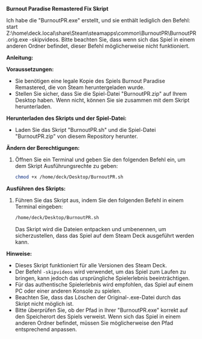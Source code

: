 **Burnout Paradise Remastered Fix Skript**

Ich habe die "BurnoutPR.exe" erstellt, und sie enthält lediglich den Befehl: start Z:\home\deck\.local\share\Steam\steamapps\common\BurnoutPR\BurnoutPR.orig.exe -skipvideos. Bitte beachten Sie, dass wenn sich das Spiel in einem anderen Ordner befindet, dieser Befehl möglicherweise nicht funktioniert.

**Anleitung:**

**Voraussetzungen:**
- Sie benötigen eine legale Kopie des Spiels Burnout Paradise Remastered, die von Steam heruntergeladen wurde.
- Stellen Sie sicher, dass Sie die Spiel-Datei "BurnoutPR.zip" auf Ihrem Desktop haben. Wenn nicht, können Sie sie zusammen mit dem Skript herunterladen.

**Herunterladen des Skripts und der Spiel-Datei:**
- Laden Sie das Skript "BurnoutPR.sh" und die Spiel-Datei "BurnoutPR.zip" von diesem Repository herunter.

**Ändern der Berechtigungen:**
1. Öffnen Sie ein Terminal und geben Sie den folgenden Befehl ein, um dem Skript Ausführungsrechte zu geben:
    ```bash
    chmod +x /home/deck/Desktop/BurnoutPR.sh
    ```

**Ausführen des Skripts:**
1. Führen Sie das Skript aus, indem Sie den folgenden Befehl in einem Terminal eingeben:
    ```bash
    /home/deck/Desktop/BurnoutPR.sh
    ```
    Das Skript wird die Dateien entpacken und umbenennen, um sicherzustellen, dass das Spiel auf dem Steam Deck ausgeführt werden kann.

**Hinweise:**
- Dieses Skript funktioniert für alle Versionen des Steam Deck.
- Der Befehl `-skipvideos` wird verwendet, um das Spiel zum Laufen zu bringen, kann jedoch das ursprüngliche Spielerlebnis beeinträchtigen.
- Für das authentische Spielerlebnis wird empfohlen, das Spiel auf einem PC oder einer anderen Konsole zu spielen.
- Beachten Sie, dass das Löschen der Original-.exe-Datei durch das Skript nicht möglich ist.
- Bitte überprüfen Sie, ob der Pfad in Ihrer "BurnoutPR.exe" korrekt auf den Speicherort des Spiels verweist. Wenn sich das Spiel in einem anderen Ordner befindet, müssen Sie möglicherweise den Pfad entsprechend anpassen.
